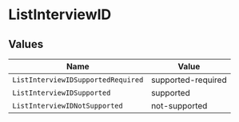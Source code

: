 # ListInterviewID


## Values

| Name                               | Value                              |
| ---------------------------------- | ---------------------------------- |
| `ListInterviewIDSupportedRequired` | supported-required                 |
| `ListInterviewIDSupported`         | supported                          |
| `ListInterviewIDNotSupported`      | not-supported                      |